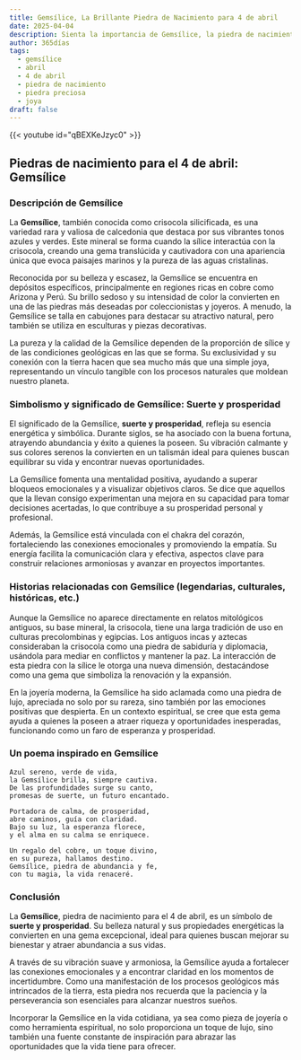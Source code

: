 ```yaml
---
title: Gemsílice, La Brillante Piedra de Nacimiento para 4 de abril
date: 2025-04-04
description: Sienta la importancia de Gemsílice, la piedra de nacimiento de 4 de abril que simboliza Suerte y prosperidad. Deje que su belleza y significado iluminen su día.
author: 365días
tags:
  - gemsílice
  - abril
  - 4 de abril
  - piedra de nacimiento
  - piedra preciosa
  - joya
draft: false
---
```


{{< youtube id="qBEXKeJzyc0" >}}

## Piedras de nacimiento para el 4 de abril: Gemsílice

### Descripción de Gemsílice

La **Gemsílice**, también conocida como crisocola silicificada, es una variedad rara y valiosa de calcedonia que destaca por sus vibrantes tonos azules y verdes. Este mineral se forma cuando la sílice interactúa con la crisocola, creando una gema translúcida y cautivadora con una apariencia única que evoca paisajes marinos y la pureza de las aguas cristalinas.

Reconocida por su belleza y escasez, la Gemsílice se encuentra en depósitos específicos, principalmente en regiones ricas en cobre como Arizona y Perú. Su brillo sedoso y su intensidad de color la convierten en una de las piedras más deseadas por coleccionistas y joyeros. A menudo, la Gemsílice se talla en cabujones para destacar su atractivo natural, pero también se utiliza en esculturas y piezas decorativas.

La pureza y la calidad de la Gemsílice dependen de la proporción de sílice y de las condiciones geológicas en las que se forma. Su exclusividad y su conexión con la tierra hacen que sea mucho más que una simple joya, representando un vínculo tangible con los procesos naturales que moldean nuestro planeta.

### Simbolismo y significado de Gemsílice: Suerte y prosperidad

El significado de la Gemsílice, **suerte y prosperidad**, refleja su esencia energética y simbólica. Durante siglos, se ha asociado con la buena fortuna, atrayendo abundancia y éxito a quienes la poseen. Su vibración calmante y sus colores serenos la convierten en un talismán ideal para quienes buscan equilibrar su vida y encontrar nuevas oportunidades.

La Gemsílice fomenta una mentalidad positiva, ayudando a superar bloqueos emocionales y a visualizar objetivos claros. Se dice que aquellos que la llevan consigo experimentan una mejora en su capacidad para tomar decisiones acertadas, lo que contribuye a su prosperidad personal y profesional.

Además, la Gemsílice está vinculada con el chakra del corazón, fortaleciendo las conexiones emocionales y promoviendo la empatía. Su energía facilita la comunicación clara y efectiva, aspectos clave para construir relaciones armoniosas y avanzar en proyectos importantes.

### Historias relacionadas con Gemsílice (legendarias, culturales, históricas, etc.)

Aunque la Gemsílice no aparece directamente en relatos mitológicos antiguos, su base mineral, la crisocola, tiene una larga tradición de uso en culturas precolombinas y egipcias. Los antiguos incas y aztecas consideraban la crisocola como una piedra de sabiduría y diplomacia, usándola para mediar en conflictos y mantener la paz. La interacción de esta piedra con la sílice le otorga una nueva dimensión, destacándose como una gema que simboliza la renovación y la expansión.

En la joyería moderna, la Gemsílice ha sido aclamada como una piedra de lujo, apreciada no solo por su rareza, sino también por las emociones positivas que despierta. En un contexto espiritual, se cree que esta gema ayuda a quienes la poseen a atraer riqueza y oportunidades inesperadas, funcionando como un faro de esperanza y prosperidad.

### Un poema inspirado en Gemsílice

```
Azul sereno, verde de vida,  
la Gemsílice brilla, siempre cautiva.  
De las profundidades surge su canto,  
promesas de suerte, un futuro encantado.  

Portadora de calma, de prosperidad,  
abre caminos, guía con claridad.  
Bajo su luz, la esperanza florece,  
y el alma en su calma se enriquece.  

Un regalo del cobre, un toque divino,  
en su pureza, hallamos destino.  
Gemsílice, piedra de abundancia y fe,  
con tu magia, la vida renaceré.
```

### Conclusión

La **Gemsílice**, piedra de nacimiento para el 4 de abril, es un símbolo de **suerte y prosperidad**. Su belleza natural y sus propiedades energéticas la convierten en una gema excepcional, ideal para quienes buscan mejorar su bienestar y atraer abundancia a sus vidas.

A través de su vibración suave y armoniosa, la Gemsílice ayuda a fortalecer las conexiones emocionales y a encontrar claridad en los momentos de incertidumbre. Como una manifestación de los procesos geológicos más intrincados de la tierra, esta piedra nos recuerda que la paciencia y la perseverancia son esenciales para alcanzar nuestros sueños.

Incorporar la Gemsílice en la vida cotidiana, ya sea como pieza de joyería o como herramienta espiritual, no solo proporciona un toque de lujo, sino también una fuente constante de inspiración para abrazar las oportunidades que la vida tiene para ofrecer.